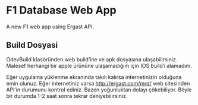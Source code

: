 # F1 Database Web App

A new F1 web app using Ergast API.

## Build Dosyasi

OdevBuild klasöründen web build’ine ve apk dosyasına ulaşabilirsiniz.
Malesef herhangi bir apple ürününe ulaşamadığım için IOS build’i
alamadım.


Eğer uygulama yüklenme ekranında takılı kalırsa internetinizin olduğuna
emin olunuz. Eğer internetiniz varsa http://ergast.com/mrd/ web sitesinden
API’in durumunu kontrol ediniz. Bazen yoğunluktan dolayı çökebiliyor.
Böyle bir durumda 1-2 saat sonra tekrar deniyebilirsiniz.
